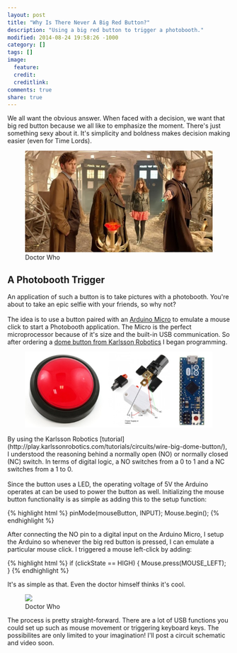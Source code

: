```yaml
---
layout: post
title: "Why Is There Never A Big Red Button?"
description: "Using a big red button to trigger a photobooth."
modified: 2014-08-24 19:58:26 -1000
category: []
tags: []
image:
  feature: 
  credit: 
  creditlink: 
comments: true
share: true
---
```

We all want the obvious answer. 
When faced with a decision, we want that big red button because we all like
to emphasize the moment. There's just something sexy about it. 
It's simplicity and boldness makes decision making easier (even for Time Lords).
<figure>
	<img src="/images/Button/doctor-who.png">
	<figcaption>Doctor Who</figcaption>
</figure>

## A Photobooth Trigger

An application of such a button is to take pictures with a photobooth. 
You're about to take an epic selfie with your friends, so why not?
<br><br>
The idea is to use a button paired with an [Arduino Micro](http://arduino.cc/en/Main/ArduinoBoardMicro) 
to emulate a mouse click to start a Photobooth application. The Micro is the perfect microprocessor because of it's size and the built-in USB communication. So after ordering a 
[dome button from Karlsson Robotics](http://www.karlssonrobotics.com/cart/big-dome-push-button-red/)
I began programming.
<figure>
	<img src="/images/Button/button.jpg">
</figure>
By using the Karlsson Robotics [tutorial](http://play.karlssonrobotics.com/tutorials/circuits/wire-big-dome-button/), 
I understood the reasoning behind a normally open (NO) or normally closed (NC) switch. 
In terms of digital logic, a NO switches from a 0 to 1 and a NC switches from a 1 to 0.
<br><br>
Since the button uses a LED, the operating voltage of 5V the Arduino operates at can be used
to power the button as well. Initializing the mouse button functionality is as simple as
adding this to the setup function:

{% highlight html %}
pinMode(mouseButton, INPUT);
Mouse.begin();
{% endhighlight %}

After connecting the NO pin to a digital input on the Arduino Micro, I setup the Arduino so 
whenever the big red button is pressed, I can emulate a particular mouse click. I triggered a mouse left-click by adding:

{% highlight html %}
if (clickState == HIGH) {
    Mouse.press(MOUSE_LEFT); 
}
{% endhighlight %}

It's as simple as that. Even the doctor himself thinks it's cool.

<figure>
	<img src="http://28.media.tumblr.com/tumblr_lofhnlEdGv1qmm6ylo1_500.gif">
	<figcaption>Doctor Who</figcaption>
</figure>

The process is pretty straight-forward. There are a lot of USB functions you could set up such as 
mouse movement or triggering keyboard keys. The possibilites are only limited to your imagination!  I'll post a circuit schematic and video soon.
